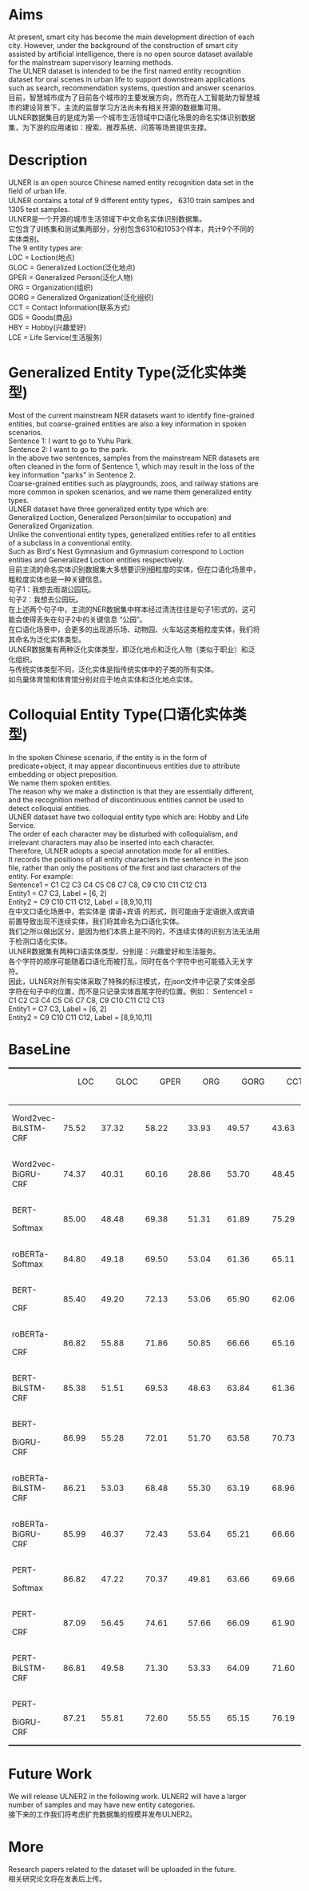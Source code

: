 # Aims
At present, smart city has become the main development direction of each city. However, under the background of the construction of smart city assisted by artificial intelligence, there is no open source dataset available for the mainstream supervisory learning methods.  
The ULNER dataset is intended to be the first named entity recognition dataset for oral scenes in urban life to support downstream applications such as search, recommendation systems, question and answer scenarios.  
目前，智慧城市成为了目前各个城市的主要发展方向，然而在人工智能助力智慧城市的建设背景下，主流的监督学习方法尚未有相关开源的数据集可用。  
ULNER数据集目的是成为第一个城市生活领域中口语化场景的命名实体识别数据集，为下游的应用诸如：搜索、推荐系统、问答等场景提供支撑。  

# Description
ULNER is an open source Chinese named entity recognition data set in the field of urban life.   
ULNER contains a total of 9 different entity types， 6310 train samlpes and 1305 test samples.  
ULNER是一个开源的城市生活领域下中文命名实体识别数据集。  
它包含了训练集和测试集两部分，分别包含6310和1053个样本，共计9个不同的实体类别。  
The 9 entity types are:  
LOC  = Loction(地点)  
GLOC = Generalized Loction(泛化地点)  
GPER = Generalized Person(泛化人物)  
ORG  = Organization(组织)  
GORG = Generalized Organization(泛化组织)  
CCT  = Contact Information(联系方式)  
GDS  = Goods(商品)  
HBY  = Hobby(兴趣爱好)  
LCE  = Life Service(生活服务)  

# Generalized Entity Type(泛化实体类型)
Most of the current mainstream NER datasets want to identify fine-grained entities, but coarse-grained entities are also a key information in spoken scenarios.  
Sentence 1: I want to go to Yuhu Park.  
Sentence 2: I want to go to the park.  
In the above two sentences, samples from the mainstream NER datasets are often cleaned in the form of Sentence 1, which may result in the loss of the key information "parks" in Sentence 2.  
Coarse-grained entities such as playgrounds, zoos, and railway stations are more common in spoken scenarios, and we name them generalized entity types.  
ULNER dataset have three generalized entity type which are:  
Generalized Loction, Generalized Person(similar to occupation) and Generalized Organization.  
Unlike the conventional entity types, generalized entities refer to all entities of a subclass in a conventional entity.  
Such as Bird's Nest Gymnasium and Gymnasium correspond to Loction entities and Generalized Loction entities respectively.  
目前主流的命名实体识别数据集大多想要识别细粒度的实体，但在口语化场景中，粗粒度实体也是一种关键信息。   
句子1：我想去雨湖公园玩。  
句子2：我想去公园玩。  
在上述两个句子中，主流的NER数据集中样本经过清洗往往是句子1形式的，这可能会使得丢失在句子2中的关键信息 “公园”。  
在口语化场景中，会更多的出现游乐场、动物园、火车站这类粗粒度实体，我们将其命名为泛化实体类型。  
ULNER数据集有两种泛化实体类型，即泛化地点和泛化人物（类似于职业）和泛化组织。  
与传统实体类型不同，泛化实体是指传统实体中的子类的所有实体。  
如鸟巢体育馆和体育馆分别对应于地点实体和泛化地点实体。  

# Colloquial Entity Type(口语化实体类型)
In the spoken Chinese scenario, if the entity is in the form of predicate+object, it may appear discontinuous entities due to attribute embedding or object preposition.   
We name them spoken entities.   
The reason why we make a distinction is that they are essentially different, and the recognition method of discontinuous entities cannot be used to detect colloquial entities.  
ULNER dataset have two colloquial entity type which are: Hobby and Life Service.  
The order of each character may be disturbed with colloquialism, and irrelevant characters may also be inserted into each character.   
Therefore, ULNER adopts a special annotation mode for all entities.   
It records the positions of all entity characters in the sentence in the json file, rather than only the positions of the first and last characters of the entity. 
For example:  
Sentence1 = C1 C2 C3 C4 C5 C6 C7 C8, C9 C10 C11 C12 C13  
Entity1 = C7 C3, Label = [6, 2]  
Entity2 = C9 C10 C11 C12, Label = [8,9,10,11]  
在中文口语化场景中，若实体是 谓语+宾语 的形式，则可能由于定语嵌入或宾语前置导致出现不连续实体，我们将其命名为口语化实体。  
我们之所以做出区分，是因为他们本质上是不同的，不连续实体的识别方法无法用于检测口语化实体。  
ULNER数据集有两种口语实体类型，分别是：兴趣爱好和生活服务。  
各个字符的顺序可能随着口语化而被打乱，同时在各个字符中也可能插入无关字符。  
因此，ULNER对所有实体采取了特殊的标注模式，在json文件中记录了实体全部字符在句子中的位置，而不是只记录实体首尾字符的位置。例如：
Sentence1 = C1 C2 C3 C4 C5 C6 C7 C8, C9 C10 C11 C12 C13  
Entity1 = C7 C3, Label = [6, 2]  
Entity2 = C9 C10 C11 C12, Label = [8,9,10,11]  

# BaseLine
<table class="MsoTableGrid" border="1" cellspacing="0" cellpadding="0" width="586" style="width:439.25pt;border-collapse:collapse;border:none;mso-border-top-alt:
 solid windowtext 1.5pt;mso-border-bottom-alt:solid windowtext 1.5pt;
 mso-yfti-tbllook:1184;mso-padding-alt:0cm 5.4pt 0cm 5.4pt;mso-border-insideh:
 none;mso-border-insidev:none">
 <tbody><tr style="mso-yfti-irow:0;mso-yfti-firstrow:yes;page-break-inside:avoid;
  height:55.25pt">
  <td width="109" valign="top" style="width:81.75pt;border-top:solid windowtext 1.5pt;
  border-left:none;border-bottom:solid windowtext 1.0pt;border-right:none;
  padding:0cm 5.4pt 0cm 5.4pt;height:55.25pt">
  <p class="a1" style="text-indent:22.0pt"><span lang="EN-US"><o:p>&nbsp;</o:p></span></p>
  </td>
  <td width="48" valign="top" style="width:35.75pt;border-top:solid windowtext 1.5pt;
  border-left:none;border-bottom:solid windowtext 1.0pt;border-right:none;
  padding:0cm 5.4pt 0cm 5.4pt;mso-rotate:-90;height:55.25pt">
  <p class="a1" align="left" style="text-align:left;text-indent:22.0pt"><span lang="EN-US">LOC<o:p></o:p></span></p>
  </td>
  <td width="48" valign="top" style="width:35.75pt;border-top:solid windowtext 1.5pt;
  border-left:none;border-bottom:solid windowtext 1.0pt;border-right:none;
  padding:0cm 5.4pt 0cm 5.4pt;mso-rotate:-90;height:55.25pt">
  <p class="a1" align="left" style="text-align:left;text-indent:22.0pt"><span lang="EN-US">GLOC<o:p></o:p></span></p>
  </td>
  <td width="48" valign="top" style="width:35.75pt;border-top:solid windowtext 1.5pt;
  border-left:none;border-bottom:solid windowtext 1.0pt;border-right:none;
  padding:0cm 5.4pt 0cm 5.4pt;mso-rotate:-90;height:55.25pt">
  <p class="a1" align="left" style="text-align:left;text-indent:22.0pt"><span lang="EN-US">GPER<o:p></o:p></span></p>
  </td>
  <td width="48" valign="top" style="width:35.75pt;border-top:solid windowtext 1.5pt;
  border-left:none;border-bottom:solid windowtext 1.0pt;border-right:none;
  padding:0cm 5.4pt 0cm 5.4pt;mso-rotate:-90;height:55.25pt">
  <p class="a1" align="left" style="text-align:left;text-indent:22.0pt"><span lang="EN-US">ORG<o:p></o:p></span></p>
  </td>
  <td width="48" valign="top" style="width:35.75pt;border-top:solid windowtext 1.5pt;
  border-left:none;border-bottom:solid windowtext 1.0pt;border-right:none;
  padding:0cm 5.4pt 0cm 5.4pt;mso-rotate:-90;height:55.25pt">
  <p class="a1" align="left" style="text-align:left;text-indent:22.0pt"><span lang="EN-US">GORG<o:p></o:p></span></p>
  </td>
  <td width="48" valign="top" style="width:35.75pt;border-top:solid windowtext 1.5pt;
  border-left:none;border-bottom:solid windowtext 1.0pt;border-right:none;
  padding:0cm 5.4pt 0cm 5.4pt;mso-rotate:-90;height:55.25pt">
  <p class="a1" align="left" style="text-align:left;text-indent:22.0pt"><span lang="EN-US">CCT<o:p></o:p></span></p>
  </td>
  <td width="48" valign="top" style="width:35.75pt;border-top:solid windowtext 1.5pt;
  border-left:none;border-bottom:solid windowtext 1.0pt;border-right:none;
  padding:0cm 5.4pt 0cm 5.4pt;mso-rotate:-90;height:55.25pt">
  <p class="a1" align="left" style="text-align:left;text-indent:22.0pt"><span lang="EN-US">GDS<o:p></o:p></span></p>
  </td>
  <td width="48" valign="top" style="width:35.75pt;border-top:solid windowtext 1.5pt;
  border-left:none;border-bottom:solid windowtext 1.0pt;border-right:none;
  padding:0cm 5.4pt 0cm 5.4pt;mso-rotate:-90;height:55.25pt">
  <p class="a1" align="left" style="text-align:left;text-indent:22.0pt"><span lang="EN-US">HBY<o:p></o:p></span></p>
  </td>
  <td width="48" valign="top" style="width:35.75pt;border-top:solid windowtext 1.5pt;
  border-left:none;border-bottom:solid windowtext 1.0pt;border-right:none;
  padding:0cm 5.4pt 0cm 5.4pt;mso-rotate:-90;height:55.25pt">
  <p class="a1" align="left" style="text-align:left;text-indent:22.0pt"><span lang="EN-US">LCE<o:p></o:p></span></p>
  </td>
  <td width="48" valign="top" style="width:35.75pt;border-top:solid windowtext 1.5pt;
  border-left:none;border-bottom:solid windowtext 1.0pt;border-right:none;
  padding:0cm 5.4pt 0cm 5.4pt;mso-rotate:-90;height:55.25pt">
  <p class="a1" align="left" style="text-align:left;text-indent:22.0pt"><span lang="EN-US">Macro<o:p></o:p></span></p>
  </td>
 </tr>
 <tr style="mso-yfti-irow:1;height:39.7pt">
  <td width="109" style="width:81.75pt;border:none;mso-border-top-alt:solid windowtext 1.0pt;
  padding:0cm 5.4pt 0cm 5.4pt;height:39.7pt">
  <p class="a1" align="left" style="text-align:left;text-indent:0cm;mso-char-indent-count:
  0"><span lang="EN-US">Word2vec-BiLSTM-CRF<o:p></o:p></span></p>
  </td>
  <td width="48" style="width:35.75pt;border:none;mso-border-top-alt:solid windowtext 1.0pt;
  padding:0cm 5.4pt 0cm 5.4pt;height:39.7pt">
  <p class="a1" align="left" style="text-align:left;text-indent:0cm;mso-char-indent-count:
  0"><span lang="EN-US">75.52<o:p></o:p></span></p>
  </td>
  <td width="48" style="width:35.75pt;border:none;mso-border-top-alt:solid windowtext 1.0pt;
  padding:0cm 5.4pt 0cm 5.4pt;height:39.7pt">
  <p class="a1" align="left" style="text-align:left;text-indent:0cm;mso-char-indent-count:
  0"><span lang="EN-US">37.32<o:p></o:p></span></p>
  </td>
  <td width="48" style="width:35.75pt;border:none;mso-border-top-alt:solid windowtext 1.0pt;
  padding:0cm 5.4pt 0cm 5.4pt;height:39.7pt">
  <p class="a1" align="left" style="text-align:left;text-indent:0cm;mso-char-indent-count:
  0"><span lang="EN-US">58.22<o:p></o:p></span></p>
  </td>
  <td width="48" style="width:35.75pt;border:none;mso-border-top-alt:solid windowtext 1.0pt;
  padding:0cm 5.4pt 0cm 5.4pt;height:39.7pt">
  <p class="a1" align="left" style="text-align:left;text-indent:0cm;mso-char-indent-count:
  0"><span lang="EN-US">33.93<o:p></o:p></span></p>
  </td>
  <td width="48" style="width:35.75pt;border:none;mso-border-top-alt:solid windowtext 1.0pt;
  padding:0cm 5.4pt 0cm 5.4pt;height:39.7pt">
  <p class="a1" align="left" style="text-align:left;text-indent:0cm;mso-char-indent-count:
  0"><span lang="EN-US">49.57<o:p></o:p></span></p>
  </td>
  <td width="48" style="width:35.75pt;border:none;mso-border-top-alt:solid windowtext 1.0pt;
  padding:0cm 5.4pt 0cm 5.4pt;height:39.7pt">
  <p class="a1" align="left" style="text-align:left;text-indent:0cm;mso-char-indent-count:
  0"><span lang="EN-US">43.63<o:p></o:p></span></p>
  </td>
  <td width="48" style="width:35.75pt;border:none;mso-border-top-alt:solid windowtext 1.0pt;
  padding:0cm 5.4pt 0cm 5.4pt;height:39.7pt">
  <p class="a1" align="left" style="text-align:left;text-indent:0cm;mso-char-indent-count:
  0"><span lang="EN-US">38.20<o:p></o:p></span></p>
  </td>
  <td width="48" style="width:35.75pt;border:none;mso-border-top-alt:solid windowtext 1.0pt;
  padding:0cm 5.4pt 0cm 5.4pt;height:39.7pt">
  <p class="a1" align="left" style="text-align:left;text-indent:0cm;mso-char-indent-count:
  0"><span lang="EN-US">51.42<o:p></o:p></span></p>
  </td>
  <td width="48" style="width:35.75pt;border:none;mso-border-top-alt:solid windowtext 1.0pt;
  padding:0cm 5.4pt 0cm 5.4pt;height:39.7pt">
  <p class="a1" align="left" style="text-align:left;text-indent:0cm;mso-char-indent-count:
  0"><span lang="EN-US">55.44<o:p></o:p></span></p>
  </td>
  <td width="48" style="width:35.75pt;border:none;mso-border-top-alt:solid windowtext 1.0pt;
  padding:0cm 5.4pt 0cm 5.4pt;height:39.7pt">
  <p class="a1" align="left" style="text-align:left;text-indent:0cm;mso-char-indent-count:
  0"><span lang="EN-US">57.73<o:p></o:p></span></p>
  </td>
 </tr>
 <tr style="mso-yfti-irow:2;height:39.7pt">
  <td width="109" style="width:81.75pt;border:none;padding:0cm 5.4pt 0cm 5.4pt;
  height:39.7pt">
  <p class="a1" align="left" style="text-align:left;text-indent:0cm;mso-char-indent-count:
  0"><span lang="EN-US">Word2vec-BiGRU-CRF<o:p></o:p></span></p>
  </td>
  <td width="48" style="width:35.75pt;border:none;padding:0cm 5.4pt 0cm 5.4pt;
  height:39.7pt">
  <p class="a1" align="left" style="text-align:left;text-indent:0cm;mso-char-indent-count:
  0"><span lang="EN-US">74.37<o:p></o:p></span></p>
  </td>
  <td width="48" style="width:35.75pt;border:none;padding:0cm 5.4pt 0cm 5.4pt;
  height:39.7pt">
  <p class="a1" align="left" style="text-align:left;text-indent:0cm;mso-char-indent-count:
  0"><span lang="EN-US">40.31<o:p></o:p></span></p>
  </td>
  <td width="48" style="width:35.75pt;border:none;padding:0cm 5.4pt 0cm 5.4pt;
  height:39.7pt">
  <p class="a1" align="left" style="text-align:left;text-indent:0cm;mso-char-indent-count:
  0"><span lang="EN-US">60.16<o:p></o:p></span></p>
  </td>
  <td width="48" style="width:35.75pt;border:none;padding:0cm 5.4pt 0cm 5.4pt;
  height:39.7pt">
  <p class="a1" align="left" style="text-align:left;text-indent:0cm;mso-char-indent-count:
  0"><span lang="EN-US">28.86<o:p></o:p></span></p>
  </td>
  <td width="48" style="width:35.75pt;border:none;padding:0cm 5.4pt 0cm 5.4pt;
  height:39.7pt">
  <p class="a1" align="left" style="text-align:left;text-indent:0cm;mso-char-indent-count:
  0"><span lang="EN-US">53.70<o:p></o:p></span></p>
  </td>
  <td width="48" style="width:35.75pt;border:none;padding:0cm 5.4pt 0cm 5.4pt;
  height:39.7pt">
  <p class="a1" align="left" style="text-align:left;text-indent:0cm;mso-char-indent-count:
  0"><span lang="EN-US">48.45<o:p></o:p></span></p>
  </td>
  <td width="48" style="width:35.75pt;border:none;padding:0cm 5.4pt 0cm 5.4pt;
  height:39.7pt">
  <p class="a1" align="left" style="text-align:left;text-indent:0cm;mso-char-indent-count:
  0"><span lang="EN-US">39.47<o:p></o:p></span></p>
  </td>
  <td width="48" style="width:35.75pt;border:none;padding:0cm 5.4pt 0cm 5.4pt;
  height:39.7pt">
  <p class="a1" align="left" style="text-align:left;text-indent:0cm;mso-char-indent-count:
  0"><span lang="EN-US">55.45<o:p></o:p></span></p>
  </td>
  <td width="48" style="width:35.75pt;border:none;padding:0cm 5.4pt 0cm 5.4pt;
  height:39.7pt">
  <p class="a1" align="left" style="text-align:left;text-indent:0cm;mso-char-indent-count:
  0"><span lang="EN-US">56.79<o:p></o:p></span></p>
  </td>
  <td width="48" style="width:35.75pt;border:none;padding:0cm 5.4pt 0cm 5.4pt;
  height:39.7pt">
  <p class="a1" align="left" style="text-align:left;text-indent:0cm;mso-char-indent-count:
  0"><span lang="EN-US">59.05<o:p></o:p></span></p>
  </td>
 </tr>
 <tr style="mso-yfti-irow:3;height:39.7pt">
  <td width="109" style="width:81.75pt;border:none;padding:0cm 5.4pt 0cm 5.4pt;
  height:39.7pt">
  <p class="a1" align="left" style="text-align:left;text-indent:0cm;mso-char-indent-count:
  0"><span lang="EN-US">BERT-<o:p></o:p></span></p>
  <p class="a1" align="left" style="text-align:left;text-indent:0cm;mso-char-indent-count:
  0"><span class="SpellE"><span lang="EN-US">Softmax</span></span><span lang="EN-US"><o:p></o:p></span></p>
  </td>
  <td width="48" style="width:35.75pt;border:none;padding:0cm 5.4pt 0cm 5.4pt;
  height:39.7pt">
  <p class="a1" align="left" style="text-align:left;text-indent:0cm;mso-char-indent-count:
  0"><span lang="EN-US">85.00<o:p></o:p></span></p>
  </td>
  <td width="48" style="width:35.75pt;border:none;padding:0cm 5.4pt 0cm 5.4pt;
  height:39.7pt">
  <p class="a1" align="left" style="text-align:left;text-indent:0cm;mso-char-indent-count:
  0"><span lang="EN-US">48.48<o:p></o:p></span></p>
  </td>
  <td width="48" style="width:35.75pt;border:none;padding:0cm 5.4pt 0cm 5.4pt;
  height:39.7pt">
  <p class="a1" align="left" style="text-align:left;text-indent:0cm;mso-char-indent-count:
  0"><span lang="EN-US">69.38<o:p></o:p></span></p>
  </td>
  <td width="48" style="width:35.75pt;border:none;padding:0cm 5.4pt 0cm 5.4pt;
  height:39.7pt">
  <p class="a1" align="left" style="text-align:left;text-indent:0cm;mso-char-indent-count:
  0"><span lang="EN-US">51.31<o:p></o:p></span></p>
  </td>
  <td width="48" style="width:35.75pt;border:none;padding:0cm 5.4pt 0cm 5.4pt;
  height:39.7pt">
  <p class="a1" align="left" style="text-align:left;text-indent:0cm;mso-char-indent-count:
  0"><span lang="EN-US">61.89<o:p></o:p></span></p>
  </td>
  <td width="48" style="width:35.75pt;border:none;padding:0cm 5.4pt 0cm 5.4pt;
  height:39.7pt">
  <p class="a1" align="left" style="text-align:left;text-indent:0cm;mso-char-indent-count:
  0"><span lang="EN-US">75.29<o:p></o:p></span></p>
  </td>
  <td width="48" style="width:35.75pt;border:none;padding:0cm 5.4pt 0cm 5.4pt;
  height:39.7pt">
  <p class="a1" align="left" style="text-align:left;text-indent:0cm;mso-char-indent-count:
  0"><span lang="EN-US">47.64<o:p></o:p></span></p>
  </td>
  <td width="48" style="width:35.75pt;border:none;padding:0cm 5.4pt 0cm 5.4pt;
  height:39.7pt">
  <p class="a1" align="left" style="text-align:left;text-indent:0cm;mso-char-indent-count:
  0"><span lang="EN-US">62.31<o:p></o:p></span></p>
  </td>
  <td width="48" style="width:35.75pt;border:none;padding:0cm 5.4pt 0cm 5.4pt;
  height:39.7pt">
  <p class="a1" align="left" style="text-align:left;text-indent:0cm;mso-char-indent-count:
  0"><span lang="EN-US">64.04<o:p></o:p></span></p>
  </td>
  <td width="48" style="width:35.75pt;border:none;padding:0cm 5.4pt 0cm 5.4pt;
  height:39.7pt">
  <p class="a1" align="left" style="text-align:left;text-indent:0cm;mso-char-indent-count:
  0"><span lang="EN-US">67.90<o:p></o:p></span></p>
  </td>
 </tr>
 <tr style="mso-yfti-irow:4;height:39.7pt">
  <td width="109" style="width:81.75pt;border:none;padding:0cm 5.4pt 0cm 5.4pt;
  height:39.7pt">
  <p class="a1" align="left" style="text-align:left;text-indent:0cm;mso-char-indent-count:
  0"><span class="SpellE"><span lang="EN-US">roBERTa-Softmax</span></span><span lang="EN-US"><o:p></o:p></span></p>
  </td>
  <td width="48" style="width:35.75pt;border:none;padding:0cm 5.4pt 0cm 5.4pt;
  height:39.7pt">
  <p class="a1" align="left" style="text-align:left;text-indent:0cm;mso-char-indent-count:
  0"><span lang="EN-US">84.80<o:p></o:p></span></p>
  </td>
  <td width="48" style="width:35.75pt;border:none;padding:0cm 5.4pt 0cm 5.4pt;
  height:39.7pt">
  <p class="a1" align="left" style="text-align:left;text-indent:0cm;mso-char-indent-count:
  0"><span lang="EN-US">49.18<o:p></o:p></span></p>
  </td>
  <td width="48" style="width:35.75pt;border:none;padding:0cm 5.4pt 0cm 5.4pt;
  height:39.7pt">
  <p class="a1" align="left" style="text-align:left;text-indent:0cm;mso-char-indent-count:
  0"><span lang="EN-US">69.50<o:p></o:p></span></p>
  </td>
  <td width="48" style="width:35.75pt;border:none;padding:0cm 5.4pt 0cm 5.4pt;
  height:39.7pt">
  <p class="a1" align="left" style="text-align:left;text-indent:0cm;mso-char-indent-count:
  0"><span lang="EN-US">53.04<o:p></o:p></span></p>
  </td>
  <td width="48" style="width:35.75pt;border:none;padding:0cm 5.4pt 0cm 5.4pt;
  height:39.7pt">
  <p class="a1" align="left" style="text-align:left;text-indent:0cm;mso-char-indent-count:
  0"><span lang="EN-US">61.36<o:p></o:p></span></p>
  </td>
  <td width="48" style="width:35.75pt;border:none;padding:0cm 5.4pt 0cm 5.4pt;
  height:39.7pt">
  <p class="a1" align="left" style="text-align:left;text-indent:0cm;mso-char-indent-count:
  0"><span lang="EN-US">65.11<o:p></o:p></span></p>
  </td>
  <td width="48" style="width:35.75pt;border:none;padding:0cm 5.4pt 0cm 5.4pt;
  height:39.7pt">
  <p class="a1" align="left" style="text-align:left;text-indent:0cm;mso-char-indent-count:
  0"><span lang="EN-US">56.60<o:p></o:p></span></p>
  </td>
  <td width="48" style="width:35.75pt;border:none;padding:0cm 5.4pt 0cm 5.4pt;
  height:39.7pt">
  <p class="a1" align="left" style="text-align:left;text-indent:0cm;mso-char-indent-count:
  0"><span lang="EN-US">64.77<o:p></o:p></span></p>
  </td>
  <td width="48" style="width:35.75pt;border:none;padding:0cm 5.4pt 0cm 5.4pt;
  height:39.7pt">
  <p class="a1" align="left" style="text-align:left;text-indent:0cm;mso-char-indent-count:
  0"><span lang="EN-US">68.40<o:p></o:p></span></p>
  </td>
  <td width="48" style="width:35.75pt;border:none;padding:0cm 5.4pt 0cm 5.4pt;
  height:39.7pt">
  <p class="a1" align="left" style="text-align:left;text-indent:0cm;mso-char-indent-count:
  0"><span lang="EN-US">70.03<o:p></o:p></span></p>
  </td>
 </tr>
 <tr style="mso-yfti-irow:5;height:39.7pt">
  <td width="109" style="width:81.75pt;border:none;padding:0cm 5.4pt 0cm 5.4pt;
  height:39.7pt">
  <p class="a1" align="left" style="text-align:left;text-indent:0cm;mso-char-indent-count:
  0"><span lang="EN-US">BERT-<o:p></o:p></span></p>
  <p class="a1" align="left" style="text-align:left;text-indent:0cm;mso-char-indent-count:
  0"><span lang="EN-US">CRF<o:p></o:p></span></p>
  </td>
  <td width="48" style="width:35.75pt;border:none;padding:0cm 5.4pt 0cm 5.4pt;
  height:39.7pt">
  <p class="a1" align="left" style="text-align:left;text-indent:0cm;mso-char-indent-count:
  0"><span lang="EN-US">85.40<o:p></o:p></span></p>
  </td>
  <td width="48" style="width:35.75pt;border:none;padding:0cm 5.4pt 0cm 5.4pt;
  height:39.7pt">
  <p class="a1" align="left" style="text-align:left;text-indent:0cm;mso-char-indent-count:
  0"><span lang="EN-US">49.20<o:p></o:p></span></p>
  </td>
  <td width="48" style="width:35.75pt;border:none;padding:0cm 5.4pt 0cm 5.4pt;
  height:39.7pt">
  <p class="a1" align="left" style="text-align:left;text-indent:0cm;mso-char-indent-count:
  0"><span lang="EN-US">72.13<o:p></o:p></span></p>
  </td>
  <td width="48" style="width:35.75pt;border:none;padding:0cm 5.4pt 0cm 5.4pt;
  height:39.7pt">
  <p class="a1" align="left" style="text-align:left;text-indent:0cm;mso-char-indent-count:
  0"><span lang="EN-US">53.06<o:p></o:p></span></p>
  </td>
  <td width="48" style="width:35.75pt;border:none;padding:0cm 5.4pt 0cm 5.4pt;
  height:39.7pt">
  <p class="a1" align="left" style="text-align:left;text-indent:0cm;mso-char-indent-count:
  0"><span lang="EN-US">65.90<o:p></o:p></span></p>
  </td>
  <td width="48" style="width:35.75pt;border:none;padding:0cm 5.4pt 0cm 5.4pt;
  height:39.7pt">
  <p class="a1" align="left" style="text-align:left;text-indent:0cm;mso-char-indent-count:
  0"><span lang="EN-US">62.06<o:p></o:p></span></p>
  </td>
  <td width="48" style="width:35.75pt;border:none;padding:0cm 5.4pt 0cm 5.4pt;
  height:39.7pt">
  <p class="a1" align="left" style="text-align:left;text-indent:0cm;mso-char-indent-count:
  0"><span lang="EN-US">53.48<o:p></o:p></span></p>
  </td>
  <td width="48" style="width:35.75pt;border:none;padding:0cm 5.4pt 0cm 5.4pt;
  height:39.7pt">
  <p class="a1" align="left" style="text-align:left;text-indent:0cm;mso-char-indent-count:
  0"><span lang="EN-US">66.66<o:p></o:p></span></p>
  </td>
  <td width="48" style="width:35.75pt;border:none;padding:0cm 5.4pt 0cm 5.4pt;
  height:39.7pt">
  <p class="a1" align="left" style="text-align:left;text-indent:0cm;mso-char-indent-count:
  0"><span lang="EN-US">68.40<o:p></o:p></span></p>
  </td>
  <td width="48" style="width:35.75pt;border:none;padding:0cm 5.4pt 0cm 5.4pt;
  height:39.7pt">
  <p class="a1" align="left" style="text-align:left;text-indent:0cm;mso-char-indent-count:
  0"><span lang="EN-US">70.46<o:p></o:p></span></p>
  </td>
 </tr>
 <tr style="mso-yfti-irow:6;height:39.7pt">
  <td width="109" style="width:81.75pt;border:none;padding:0cm 5.4pt 0cm 5.4pt;
  height:39.7pt">
  <p class="a1" align="left" style="text-align:left;text-indent:0cm;mso-char-indent-count:
  0"><span class="SpellE"><span lang="EN-US">roBERTa</span></span><span lang="EN-US">-<o:p></o:p></span></p>
  <p class="a1" align="left" style="text-align:left;text-indent:0cm;mso-char-indent-count:
  0"><span lang="EN-US">CRF<o:p></o:p></span></p>
  </td>
  <td width="48" style="width:35.75pt;border:none;padding:0cm 5.4pt 0cm 5.4pt;
  height:39.7pt">
  <p class="a1" align="left" style="text-align:left;text-indent:0cm;mso-char-indent-count:
  0"><span lang="EN-US">86.82<o:p></o:p></span></p>
  </td>
  <td width="48" style="width:35.75pt;border:none;padding:0cm 5.4pt 0cm 5.4pt;
  height:39.7pt">
  <p class="a1" align="left" style="text-align:left;text-indent:0cm;mso-char-indent-count:
  0"><span lang="EN-US">55.88<o:p></o:p></span></p>
  </td>
  <td width="48" style="width:35.75pt;border:none;padding:0cm 5.4pt 0cm 5.4pt;
  height:39.7pt">
  <p class="a1" align="left" style="text-align:left;text-indent:0cm;mso-char-indent-count:
  0"><span lang="EN-US">71.86<o:p></o:p></span></p>
  </td>
  <td width="48" style="width:35.75pt;border:none;padding:0cm 5.4pt 0cm 5.4pt;
  height:39.7pt">
  <p class="a1" align="left" style="text-align:left;text-indent:0cm;mso-char-indent-count:
  0"><span lang="EN-US">50.85<o:p></o:p></span></p>
  </td>
  <td width="48" style="width:35.75pt;border:none;padding:0cm 5.4pt 0cm 5.4pt;
  height:39.7pt">
  <p class="a1" align="left" style="text-align:left;text-indent:0cm;mso-char-indent-count:
  0"><span lang="EN-US">66.66<o:p></o:p></span></p>
  </td>
  <td width="48" style="width:35.75pt;border:none;padding:0cm 5.4pt 0cm 5.4pt;
  height:39.7pt">
  <p class="a1" align="left" style="text-align:left;text-indent:0cm;mso-char-indent-count:
  0"><span lang="EN-US">65.16<o:p></o:p></span></p>
  </td>
  <td width="48" style="width:35.75pt;border:none;padding:0cm 5.4pt 0cm 5.4pt;
  height:39.7pt">
  <p class="a1" align="left" style="text-align:left;text-indent:0cm;mso-char-indent-count:
  0"><span lang="EN-US">58.46<o:p></o:p></span></p>
  </td>
  <td width="48" style="width:35.75pt;border:none;padding:0cm 5.4pt 0cm 5.4pt;
  height:39.7pt">
  <p class="a1" align="left" style="text-align:left;text-indent:0cm;mso-char-indent-count:
  0"><span lang="EN-US">66.36<o:p></o:p></span></p>
  </td>
  <td width="48" style="width:35.75pt;border:none;padding:0cm 5.4pt 0cm 5.4pt;
  height:39.7pt">
  <p class="a1" align="left" style="text-align:left;text-indent:0cm;mso-char-indent-count:
  0"><span lang="EN-US">70.16<o:p></o:p></span></p>
  </td>
  <td width="48" style="width:35.75pt;border:none;padding:0cm 5.4pt 0cm 5.4pt;
  height:39.7pt">
  <p class="a1" align="left" style="text-align:left;text-indent:0cm;mso-char-indent-count:
  0"><span lang="EN-US">71.90<o:p></o:p></span></p>
  </td>
 </tr>
 <tr style="mso-yfti-irow:7;height:39.7pt">
  <td width="109" style="width:81.75pt;border:none;padding:0cm 5.4pt 0cm 5.4pt;
  height:39.7pt">
  <p class="a1" align="left" style="text-align:left;text-indent:0cm;mso-char-indent-count:
  0"><span lang="EN-US">BERT-<span class="SpellE">BiLSTM</span>-CRF<o:p></o:p></span></p>
  </td>
  <td width="48" style="width:35.75pt;border:none;padding:0cm 5.4pt 0cm 5.4pt;
  height:39.7pt">
  <p class="a1" align="left" style="text-align:left;text-indent:0cm;mso-char-indent-count:
  0"><span lang="EN-US">85.38<o:p></o:p></span></p>
  </td>
  <td width="48" style="width:35.75pt;border:none;padding:0cm 5.4pt 0cm 5.4pt;
  height:39.7pt">
  <p class="a1" align="left" style="text-align:left;text-indent:0cm;mso-char-indent-count:
  0"><span lang="EN-US">51.51<o:p></o:p></span></p>
  </td>
  <td width="48" style="width:35.75pt;border:none;padding:0cm 5.4pt 0cm 5.4pt;
  height:39.7pt">
  <p class="a1" align="left" style="text-align:left;text-indent:0cm;mso-char-indent-count:
  0"><span lang="EN-US">69.53<o:p></o:p></span></p>
  </td>
  <td width="48" style="width:35.75pt;border:none;padding:0cm 5.4pt 0cm 5.4pt;
  height:39.7pt">
  <p class="a1" align="left" style="text-align:left;text-indent:0cm;mso-char-indent-count:
  0"><span lang="EN-US">48.63<o:p></o:p></span></p>
  </td>
  <td width="48" style="width:35.75pt;border:none;padding:0cm 5.4pt 0cm 5.4pt;
  height:39.7pt">
  <p class="a1" align="left" style="text-align:left;text-indent:0cm;mso-char-indent-count:
  0"><span lang="EN-US">63.84<o:p></o:p></span></p>
  </td>
  <td width="48" style="width:35.75pt;border:none;padding:0cm 5.4pt 0cm 5.4pt;
  height:39.7pt">
  <p class="a1" align="left" style="text-align:left;text-indent:0cm;mso-char-indent-count:
  0"><span lang="EN-US">61.36<o:p></o:p></span></p>
  </td>
  <td width="48" style="width:35.75pt;border:none;padding:0cm 5.4pt 0cm 5.4pt;
  height:39.7pt">
  <p class="a1" align="left" style="text-align:left;text-indent:0cm;mso-char-indent-count:
  0"><span lang="EN-US">53.20<o:p></o:p></span></p>
  </td>
  <td width="48" style="width:35.75pt;border:none;padding:0cm 5.4pt 0cm 5.4pt;
  height:39.7pt">
  <p class="a1" align="left" style="text-align:left;text-indent:0cm;mso-char-indent-count:
  0"><span lang="EN-US">61.35<o:p></o:p></span></p>
  </td>
  <td width="48" style="width:35.75pt;border:none;padding:0cm 5.4pt 0cm 5.4pt;
  height:39.7pt">
  <p class="a1" align="left" style="text-align:left;text-indent:0cm;mso-char-indent-count:
  0"><span lang="EN-US">65.84<o:p></o:p></span></p>
  </td>
  <td width="48" style="width:35.75pt;border:none;padding:0cm 5.4pt 0cm 5.4pt;
  height:39.7pt">
  <p class="a1" align="left" style="text-align:left;text-indent:0cm;mso-char-indent-count:
  0"><span lang="EN-US">68.73<o:p></o:p></span></p>
  </td>
 </tr>
 <tr style="mso-yfti-irow:8;height:39.7pt">
  <td width="109" style="width:81.75pt;border:none;padding:0cm 5.4pt 0cm 5.4pt;
  height:39.7pt">
  <p class="a1" align="left" style="text-align:left;text-indent:0cm;mso-char-indent-count:
  0"><span lang="EN-US">BERT-<o:p></o:p></span></p>
  <p class="a1" align="left" style="text-align:left;text-indent:0cm;mso-char-indent-count:
  0"><span class="SpellE"><span lang="EN-US">BiGRU</span></span><span lang="EN-US">-CRF<o:p></o:p></span></p>
  </td>
  <td width="48" style="width:35.75pt;border:none;padding:0cm 5.4pt 0cm 5.4pt;
  height:39.7pt">
  <p class="a1" align="left" style="text-align:left;text-indent:0cm;mso-char-indent-count:
  0"><span lang="EN-US">86.99<o:p></o:p></span></p>
  </td>
  <td width="48" style="width:35.75pt;border:none;padding:0cm 5.4pt 0cm 5.4pt;
  height:39.7pt">
  <p class="a1" align="left" style="text-align:left;text-indent:0cm;mso-char-indent-count:
  0"><span lang="EN-US">55.28<o:p></o:p></span></p>
  </td>
  <td width="48" style="width:35.75pt;border:none;padding:0cm 5.4pt 0cm 5.4pt;
  height:39.7pt">
  <p class="a1" align="left" style="text-align:left;text-indent:0cm;mso-char-indent-count:
  0"><span lang="EN-US">72.01<o:p></o:p></span></p>
  </td>
  <td width="48" style="width:35.75pt;border:none;padding:0cm 5.4pt 0cm 5.4pt;
  height:39.7pt">
  <p class="a1" align="left" style="text-align:left;text-indent:0cm;mso-char-indent-count:
  0"><span lang="EN-US">51.70<o:p></o:p></span></p>
  </td>
  <td width="48" style="width:35.75pt;border:none;padding:0cm 5.4pt 0cm 5.4pt;
  height:39.7pt">
  <p class="a1" align="left" style="text-align:left;text-indent:0cm;mso-char-indent-count:
  0"><span lang="EN-US">63.58<o:p></o:p></span></p>
  </td>
  <td width="48" style="width:35.75pt;border:none;padding:0cm 5.4pt 0cm 5.4pt;
  height:39.7pt">
  <p class="a1" align="left" style="text-align:left;text-indent:0cm;mso-char-indent-count:
  0"><span lang="EN-US">70.73<o:p></o:p></span></p>
  </td>
  <td width="48" style="width:35.75pt;border:none;padding:0cm 5.4pt 0cm 5.4pt;
  height:39.7pt">
  <p class="a1" align="left" style="text-align:left;text-indent:0cm;mso-char-indent-count:
  0"><span lang="EN-US">51.22<o:p></o:p></span></p>
  </td>
  <td width="48" style="width:35.75pt;border:none;padding:0cm 5.4pt 0cm 5.4pt;
  height:39.7pt">
  <p class="a1" align="left" style="text-align:left;text-indent:0cm;mso-char-indent-count:
  0"><span lang="EN-US">70.18<o:p></o:p></span></p>
  </td>
  <td width="48" style="width:35.75pt;border:none;padding:0cm 5.4pt 0cm 5.4pt;
  height:39.7pt">
  <p class="a1" align="left" style="text-align:left;text-indent:0cm;mso-char-indent-count:
  0"><span lang="EN-US">67.62<o:p></o:p></span></p>
  </td>
  <td width="48" style="width:35.75pt;border:none;padding:0cm 5.4pt 0cm 5.4pt;
  height:39.7pt">
  <p class="a1" align="left" style="text-align:left;text-indent:0cm;mso-char-indent-count:
  0"><span lang="EN-US">70.91<o:p></o:p></span></p>
  </td>
 </tr>
 <tr style="mso-yfti-irow:9;height:39.7pt">
  <td width="109" style="width:81.75pt;border:none;padding:0cm 5.4pt 0cm 5.4pt;
  height:39.7pt">
  <p class="a1" align="left" style="text-align:left;text-indent:0cm;mso-char-indent-count:
  0"><span class="SpellE"><span lang="EN-US">roBERTa</span></span><span lang="EN-US">-<span class="SpellE">BiLSTM</span>-CRF<o:p></o:p></span></p>
  </td>
  <td width="48" style="width:35.75pt;border:none;padding:0cm 5.4pt 0cm 5.4pt;
  height:39.7pt">
  <p class="a1" align="left" style="text-align:left;text-indent:0cm;mso-char-indent-count:
  0"><span lang="EN-US">86.21<o:p></o:p></span></p>
  </td>
  <td width="48" style="width:35.75pt;border:none;padding:0cm 5.4pt 0cm 5.4pt;
  height:39.7pt">
  <p class="a1" align="left" style="text-align:left;text-indent:0cm;mso-char-indent-count:
  0"><span lang="EN-US">53.03<o:p></o:p></span></p>
  </td>
  <td width="48" style="width:35.75pt;border:none;padding:0cm 5.4pt 0cm 5.4pt;
  height:39.7pt">
  <p class="a1" align="left" style="text-align:left;text-indent:0cm;mso-char-indent-count:
  0"><span lang="EN-US">68.48<o:p></o:p></span></p>
  </td>
  <td width="48" style="width:35.75pt;border:none;padding:0cm 5.4pt 0cm 5.4pt;
  height:39.7pt">
  <p class="a1" align="left" style="text-align:left;text-indent:0cm;mso-char-indent-count:
  0"><span lang="EN-US">55.30<o:p></o:p></span></p>
  </td>
  <td width="48" style="width:35.75pt;border:none;padding:0cm 5.4pt 0cm 5.4pt;
  height:39.7pt">
  <p class="a1" align="left" style="text-align:left;text-indent:0cm;mso-char-indent-count:
  0"><span lang="EN-US">63.19<o:p></o:p></span></p>
  </td>
  <td width="48" style="width:35.75pt;border:none;padding:0cm 5.4pt 0cm 5.4pt;
  height:39.7pt">
  <p class="a1" align="left" style="text-align:left;text-indent:0cm;mso-char-indent-count:
  0"><span lang="EN-US">68.96<o:p></o:p></span></p>
  </td>
  <td width="48" style="width:35.75pt;border:none;padding:0cm 5.4pt 0cm 5.4pt;
  height:39.7pt">
  <p class="a1" align="left" style="text-align:left;text-indent:0cm;mso-char-indent-count:
  0"><span lang="EN-US">53.89<o:p></o:p></span></p>
  </td>
  <td width="48" style="width:35.75pt;border:none;padding:0cm 5.4pt 0cm 5.4pt;
  height:39.7pt">
  <p class="a1" align="left" style="text-align:left;text-indent:0cm;mso-char-indent-count:
  0"><span lang="EN-US">67.88<o:p></o:p></span></p>
  </td>
  <td width="48" style="width:35.75pt;border:none;padding:0cm 5.4pt 0cm 5.4pt;
  height:39.7pt">
  <p class="a1" align="left" style="text-align:left;text-indent:0cm;mso-char-indent-count:
  0"><span lang="EN-US">68.99<o:p></o:p></span></p>
  </td>
  <td width="48" style="width:35.75pt;border:none;padding:0cm 5.4pt 0cm 5.4pt;
  height:39.7pt">
  <p class="a1" align="left" style="text-align:left;text-indent:0cm;mso-char-indent-count:
  0"><span lang="EN-US">70.74<o:p></o:p></span></p>
  </td>
 </tr>
 <tr style="mso-yfti-irow:10;height:39.7pt">
  <td width="109" style="width:81.75pt;border:none;padding:0cm 5.4pt 0cm 5.4pt;
  height:39.7pt">
  <p class="a1" align="left" style="text-align:left;text-indent:0cm;mso-char-indent-count:
  0"><span class="SpellE"><span lang="EN-US">roBERTa</span></span><span lang="EN-US">-<span class="SpellE">BiGRU</span>-CRF<o:p></o:p></span></p>
  </td>
  <td width="48" style="width:35.75pt;border:none;padding:0cm 5.4pt 0cm 5.4pt;
  height:39.7pt">
  <p class="a1" align="left" style="text-align:left;text-indent:0cm;mso-char-indent-count:
  0"><span lang="EN-US">85.99<o:p></o:p></span></p>
  </td>
  <td width="48" style="width:35.75pt;border:none;padding:0cm 5.4pt 0cm 5.4pt;
  height:39.7pt">
  <p class="a1" align="left" style="text-align:left;text-indent:0cm;mso-char-indent-count:
  0"><span lang="EN-US">46.37<o:p></o:p></span></p>
  </td>
  <td width="48" style="width:35.75pt;border:none;padding:0cm 5.4pt 0cm 5.4pt;
  height:39.7pt">
  <p class="a1" align="left" style="text-align:left;text-indent:0cm;mso-char-indent-count:
  0"><span lang="EN-US">72.43<o:p></o:p></span></p>
  </td>
  <td width="48" style="width:35.75pt;border:none;padding:0cm 5.4pt 0cm 5.4pt;
  height:39.7pt">
  <p class="a1" align="left" style="text-align:left;text-indent:0cm;mso-char-indent-count:
  0"><span lang="EN-US">53.64<o:p></o:p></span></p>
  </td>
  <td width="48" style="width:35.75pt;border:none;padding:0cm 5.4pt 0cm 5.4pt;
  height:39.7pt">
  <p class="a1" align="left" style="text-align:left;text-indent:0cm;mso-char-indent-count:
  0"><span lang="EN-US">65.21<o:p></o:p></span></p>
  </td>
  <td width="48" style="width:35.75pt;border:none;padding:0cm 5.4pt 0cm 5.4pt;
  height:39.7pt">
  <p class="a1" align="left" style="text-align:left;text-indent:0cm;mso-char-indent-count:
  0"><span lang="EN-US">66.66<o:p></o:p></span></p>
  </td>
  <td width="48" style="width:35.75pt;border:none;padding:0cm 5.4pt 0cm 5.4pt;
  height:39.7pt">
  <p class="a1" align="left" style="text-align:left;text-indent:0cm;mso-char-indent-count:
  0"><span lang="EN-US">55.70<o:p></o:p></span></p>
  </td>
  <td width="48" style="width:35.75pt;border:none;padding:0cm 5.4pt 0cm 5.4pt;
  height:39.7pt">
  <p class="a1" align="left" style="text-align:left;text-indent:0cm;mso-char-indent-count:
  0"><span lang="EN-US">67.28<o:p></o:p></span></p>
  </td>
  <td width="48" style="width:35.75pt;border:none;padding:0cm 5.4pt 0cm 5.4pt;
  height:39.7pt">
  <p class="a1" align="left" style="text-align:left;text-indent:0cm;mso-char-indent-count:
  0"><span lang="EN-US">68.34<o:p></o:p></span></p>
  </td>
  <td width="48" style="width:35.75pt;border:none;padding:0cm 5.4pt 0cm 5.4pt;
  height:39.7pt">
  <p class="a1" align="left" style="text-align:left;text-indent:0cm;mso-char-indent-count:
  0"><span lang="EN-US">70.83<o:p></o:p></span></p>
  </td>
 </tr>
 <tr style="mso-yfti-irow:11;height:39.7pt">
  <td width="109" style="width:81.75pt;border:none;padding:0cm 5.4pt 0cm 5.4pt;
  height:39.7pt">
  <p class="a1" align="left" style="text-align:left;text-indent:0cm;mso-char-indent-count:
  0"><span lang="EN-US">PERT-<o:p></o:p></span></p>
  <p class="a1" align="left" style="text-align:left;text-indent:0cm;mso-char-indent-count:
  0"><span class="SpellE"><span lang="EN-US">Softmax</span></span><span lang="EN-US"><o:p></o:p></span></p>
  </td>
  <td width="48" style="width:35.75pt;border:none;padding:0cm 5.4pt 0cm 5.4pt;
  height:39.7pt">
  <p class="a1" align="left" style="text-align:left;text-indent:0cm;mso-char-indent-count:
  0"><span lang="EN-US">86.82<o:p></o:p></span></p>
  </td>
  <td width="48" style="width:35.75pt;border:none;padding:0cm 5.4pt 0cm 5.4pt;
  height:39.7pt">
  <p class="a1" align="left" style="text-align:left;text-indent:0cm;mso-char-indent-count:
  0"><span lang="EN-US">47.22<o:p></o:p></span></p>
  </td>
  <td width="48" style="width:35.75pt;border:none;padding:0cm 5.4pt 0cm 5.4pt;
  height:39.7pt">
  <p class="a1" align="left" style="text-align:left;text-indent:0cm;mso-char-indent-count:
  0"><span lang="EN-US">70.37<o:p></o:p></span></p>
  </td>
  <td width="48" style="width:35.75pt;border:none;padding:0cm 5.4pt 0cm 5.4pt;
  height:39.7pt">
  <p class="a1" align="left" style="text-align:left;text-indent:0cm;mso-char-indent-count:
  0"><span lang="EN-US">49.81<o:p></o:p></span></p>
  </td>
  <td width="48" style="width:35.75pt;border:none;padding:0cm 5.4pt 0cm 5.4pt;
  height:39.7pt">
  <p class="a1" align="left" style="text-align:left;text-indent:0cm;mso-char-indent-count:
  0"><span lang="EN-US">63.66<o:p></o:p></span></p>
  </td>
  <td width="48" style="width:35.75pt;border:none;padding:0cm 5.4pt 0cm 5.4pt;
  height:39.7pt">
  <p class="a1" align="left" style="text-align:left;text-indent:0cm;mso-char-indent-count:
  0"><span lang="EN-US">69.66<o:p></o:p></span></p>
  </td>
  <td width="48" style="width:35.75pt;border:none;padding:0cm 5.4pt 0cm 5.4pt;
  height:39.7pt">
  <p class="a1" align="left" style="text-align:left;text-indent:0cm;mso-char-indent-count:
  0"><span lang="EN-US">52.50<o:p></o:p></span></p>
  </td>
  <td width="48" style="width:35.75pt;border:none;padding:0cm 5.4pt 0cm 5.4pt;
  height:39.7pt">
  <p class="a1" align="left" style="text-align:left;text-indent:0cm;mso-char-indent-count:
  0"><span lang="EN-US">67.85<o:p></o:p></span></p>
  </td>
  <td width="48" style="width:35.75pt;border:none;padding:0cm 5.4pt 0cm 5.4pt;
  height:39.7pt">
  <p class="a1" align="left" style="text-align:left;text-indent:0cm;mso-char-indent-count:
  0"><span lang="EN-US">68.53<o:p></o:p></span></p>
  </td>
  <td width="48" style="width:35.75pt;border:none;padding:0cm 5.4pt 0cm 5.4pt;
  height:39.7pt">
  <p class="a1" align="left" style="text-align:left;text-indent:0cm;mso-char-indent-count:
  0"><span lang="EN-US">70.61<o:p></o:p></span></p>
  </td>
 </tr>
 <tr style="mso-yfti-irow:12;height:39.7pt">
  <td width="109" style="width:81.75pt;border:none;padding:0cm 5.4pt 0cm 5.4pt;
  height:39.7pt">
  <p class="a1" align="left" style="text-align:left;text-indent:0cm;mso-char-indent-count:
  0"><span lang="EN-US">PERT-<o:p></o:p></span></p>
  <p class="a1" align="left" style="text-align:left;text-indent:0cm;mso-char-indent-count:
  0"><span lang="EN-US">CRF<o:p></o:p></span></p>
  </td>
  <td width="48" style="width:35.75pt;border:none;padding:0cm 5.4pt 0cm 5.4pt;
  height:39.7pt">
  <p class="a1" align="left" style="text-align:left;text-indent:0cm;mso-char-indent-count:
  0"><span lang="EN-US">87.09<o:p></o:p></span></p>
  </td>
  <td width="48" style="width:35.75pt;border:none;padding:0cm 5.4pt 0cm 5.4pt;
  height:39.7pt">
  <p class="a1" align="left" style="text-align:left;text-indent:0cm;mso-char-indent-count:
  0"><span lang="EN-US">56.45<o:p></o:p></span></p>
  </td>
  <td width="48" style="width:35.75pt;border:none;padding:0cm 5.4pt 0cm 5.4pt;
  height:39.7pt">
  <p class="a1" align="left" style="text-align:left;text-indent:0cm;mso-char-indent-count:
  0"><span lang="EN-US">74.61<o:p></o:p></span></p>
  </td>
  <td width="48" style="width:35.75pt;border:none;padding:0cm 5.4pt 0cm 5.4pt;
  height:39.7pt">
  <p class="a1" align="left" style="text-align:left;text-indent:0cm;mso-char-indent-count:
  0"><span lang="EN-US">57.66<o:p></o:p></span></p>
  </td>
  <td width="48" style="width:35.75pt;border:none;padding:0cm 5.4pt 0cm 5.4pt;
  height:39.7pt">
  <p class="a1" align="left" style="text-align:left;text-indent:0cm;mso-char-indent-count:
  0"><span lang="EN-US">66.09<o:p></o:p></span></p>
  </td>
  <td width="48" style="width:35.75pt;border:none;padding:0cm 5.4pt 0cm 5.4pt;
  height:39.7pt">
  <p class="a1" align="left" style="text-align:left;text-indent:0cm;mso-char-indent-count:
  0"><span lang="EN-US">61.90<o:p></o:p></span></p>
  </td>
  <td width="48" style="width:35.75pt;border:none;padding:0cm 5.4pt 0cm 5.4pt;
  height:39.7pt">
  <p class="a1" align="left" style="text-align:left;text-indent:0cm;mso-char-indent-count:
  0"><span lang="EN-US">56.65<o:p></o:p></span></p>
  </td>
  <td width="48" style="width:35.75pt;border:none;padding:0cm 5.4pt 0cm 5.4pt;
  height:39.7pt">
  <p class="a1" align="left" style="text-align:left;text-indent:0cm;mso-char-indent-count:
  0"><span lang="EN-US">67.13<o:p></o:p></span></p>
  </td>
  <td width="48" style="width:35.75pt;border:none;padding:0cm 5.4pt 0cm 5.4pt;
  height:39.7pt">
  <p class="a1" align="left" style="text-align:left;text-indent:0cm;mso-char-indent-count:
  0"><span lang="EN-US">70.23<o:p></o:p></span></p>
  </td>
  <td width="48" style="width:35.75pt;border:none;padding:0cm 5.4pt 0cm 5.4pt;
  height:39.7pt">
  <p class="a1" align="left" style="text-align:left;text-indent:0cm;mso-char-indent-count:
  0"><span lang="EN-US">72.70<o:p></o:p></span></p>
  </td>
 </tr>
 <tr style="mso-yfti-irow:13;height:39.7pt">
  <td width="109" style="width:81.75pt;border:none;padding:0cm 5.4pt 0cm 5.4pt;
  height:39.7pt">
  <p class="a1" align="left" style="text-align:left;text-indent:0cm;mso-char-indent-count:
  0"><span lang="EN-US">PERT-<span class="SpellE">BiLSTM</span>-CRF<o:p></o:p></span></p>
  </td>
  <td width="48" style="width:35.75pt;border:none;padding:0cm 5.4pt 0cm 5.4pt;
  height:39.7pt">
  <p class="a1" align="left" style="text-align:left;text-indent:0cm;mso-char-indent-count:
  0"><span lang="EN-US">86.81<o:p></o:p></span></p>
  </td>
  <td width="48" style="width:35.75pt;border:none;padding:0cm 5.4pt 0cm 5.4pt;
  height:39.7pt">
  <p class="a1" align="left" style="text-align:left;text-indent:0cm;mso-char-indent-count:
  0"><span lang="EN-US">49.58<o:p></o:p></span></p>
  </td>
  <td width="48" style="width:35.75pt;border:none;padding:0cm 5.4pt 0cm 5.4pt;
  height:39.7pt">
  <p class="a1" align="left" style="text-align:left;text-indent:0cm;mso-char-indent-count:
  0"><span lang="EN-US">71.30<o:p></o:p></span></p>
  </td>
  <td width="48" style="width:35.75pt;border:none;padding:0cm 5.4pt 0cm 5.4pt;
  height:39.7pt">
  <p class="a1" align="left" style="text-align:left;text-indent:0cm;mso-char-indent-count:
  0"><span lang="EN-US">53.33<o:p></o:p></span></p>
  </td>
  <td width="48" style="width:35.75pt;border:none;padding:0cm 5.4pt 0cm 5.4pt;
  height:39.7pt">
  <p class="a1" align="left" style="text-align:left;text-indent:0cm;mso-char-indent-count:
  0"><span lang="EN-US">64.09<o:p></o:p></span></p>
  </td>
  <td width="48" style="width:35.75pt;border:none;padding:0cm 5.4pt 0cm 5.4pt;
  height:39.7pt">
  <p class="a1" align="left" style="text-align:left;text-indent:0cm;mso-char-indent-count:
  0"><span lang="EN-US">71.60<o:p></o:p></span></p>
  </td>
  <td width="48" style="width:35.75pt;border:none;padding:0cm 5.4pt 0cm 5.4pt;
  height:39.7pt">
  <p class="a1" align="left" style="text-align:left;text-indent:0cm;mso-char-indent-count:
  0"><span lang="EN-US">55.00<o:p></o:p></span></p>
  </td>
  <td width="48" style="width:35.75pt;border:none;padding:0cm 5.4pt 0cm 5.4pt;
  height:39.7pt">
  <p class="a1" align="left" style="text-align:left;text-indent:0cm;mso-char-indent-count:
  0"><span lang="EN-US">66.22<o:p></o:p></span></p>
  </td>
  <td width="48" style="width:35.75pt;border:none;padding:0cm 5.4pt 0cm 5.4pt;
  height:39.7pt">
  <p class="a1" align="left" style="text-align:left;text-indent:0cm;mso-char-indent-count:
  0"><span lang="EN-US">67.78<o:p></o:p></span></p>
  </td>
  <td width="48" style="width:35.75pt;border:none;padding:0cm 5.4pt 0cm 5.4pt;
  height:39.7pt">
  <p class="a1" align="left" style="text-align:left;text-indent:0cm;mso-char-indent-count:
  0"><span lang="EN-US">70.80<o:p></o:p></span></p>
  </td>
 </tr>
 <tr style="mso-yfti-irow:14;mso-yfti-lastrow:yes;height:39.7pt">
  <td width="109" style="width:81.75pt;border:none;border-bottom:solid windowtext 1.5pt;
  padding:0cm 5.4pt 0cm 5.4pt;height:39.7pt">
  <p class="a1" align="left" style="text-align:left;text-indent:0cm;mso-char-indent-count:
  0"><span lang="EN-US">PERT-<o:p></o:p></span></p>
  <p class="a1" align="left" style="text-align:left;text-indent:0cm;mso-char-indent-count:
  0"><span class="SpellE"><span lang="EN-US">BiGRU</span></span><span lang="EN-US">-CRF<o:p></o:p></span></p>
  </td>
  <td width="48" style="width:35.75pt;border:none;border-bottom:solid windowtext 1.5pt;
  padding:0cm 5.4pt 0cm 5.4pt;height:39.7pt">
  <p class="a1" align="left" style="text-align:left;text-indent:0cm;mso-char-indent-count:
  0"><span lang="EN-US">87.21<o:p></o:p></span></p>
  </td>
  <td width="48" style="width:35.75pt;border:none;border-bottom:solid windowtext 1.5pt;
  padding:0cm 5.4pt 0cm 5.4pt;height:39.7pt">
  <p class="a1" align="left" style="text-align:left;text-indent:0cm;mso-char-indent-count:
  0"><span lang="EN-US">55.81<o:p></o:p></span></p>
  </td>
  <td width="48" style="width:35.75pt;border:none;border-bottom:solid windowtext 1.5pt;
  padding:0cm 5.4pt 0cm 5.4pt;height:39.7pt">
  <p class="a1" align="left" style="text-align:left;text-indent:0cm;mso-char-indent-count:
  0"><span lang="EN-US">72.60<o:p></o:p></span></p>
  </td>
  <td width="48" style="width:35.75pt;border:none;border-bottom:solid windowtext 1.5pt;
  padding:0cm 5.4pt 0cm 5.4pt;height:39.7pt">
  <p class="a1" align="left" style="text-align:left;text-indent:0cm;mso-char-indent-count:
  0"><span lang="EN-US">55.55<o:p></o:p></span></p>
  </td>
  <td width="48" style="width:35.75pt;border:none;border-bottom:solid windowtext 1.5pt;
  padding:0cm 5.4pt 0cm 5.4pt;height:39.7pt">
  <p class="a1" align="left" style="text-align:left;text-indent:0cm;mso-char-indent-count:
  0"><span lang="EN-US">65.15<o:p></o:p></span></p>
  </td>
  <td width="48" style="width:35.75pt;border:none;border-bottom:solid windowtext 1.5pt;
  padding:0cm 5.4pt 0cm 5.4pt;height:39.7pt">
  <p class="a1" align="left" style="text-align:left;text-indent:0cm;mso-char-indent-count:
  0"><span lang="EN-US">76.19<o:p></o:p></span></p>
  </td>
  <td width="48" style="width:35.75pt;border:none;border-bottom:solid windowtext 1.5pt;
  padding:0cm 5.4pt 0cm 5.4pt;height:39.7pt">
  <p class="a1" align="left" style="text-align:left;text-indent:0cm;mso-char-indent-count:
  0"><span lang="EN-US">56.67<o:p></o:p></span></p>
  </td>
  <td width="48" style="width:35.75pt;border:none;border-bottom:solid windowtext 1.5pt;
  padding:0cm 5.4pt 0cm 5.4pt;height:39.7pt">
  <p class="a1" align="left" style="text-align:left;text-indent:0cm;mso-char-indent-count:
  0"><span lang="EN-US">67.41<o:p></o:p></span></p>
  </td>
  <td width="48" style="width:35.75pt;border:none;border-bottom:solid windowtext 1.5pt;
  padding:0cm 5.4pt 0cm 5.4pt;height:39.7pt">
  <p class="a1" align="left" style="text-align:left;text-indent:0cm;mso-char-indent-count:
  0"><span lang="EN-US">69.97<o:p></o:p></span></p>
  </td>
  <td width="48" style="width:35.75pt;border:none;border-bottom:solid windowtext 1.5pt;
  padding:0cm 5.4pt 0cm 5.4pt;height:39.7pt">
  <p class="a1" align="left" style="text-align:left;text-indent:0cm;mso-char-indent-count:
  0"><span lang="EN-US">72.47<o:p></o:p></span></p>
  </td>
 </tr>
</tbody></table>

# Future Work
We will release ULNER2 in the following work. ULNER2 will have a larger number of samples and may have new entity categories.  
接下来的工作我们将考虑扩充数据集的规模并发布ULNER2。

# More
Research papers related to the dataset will be uploaded in the future.  
相关研究论文将在发表后上传。

